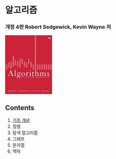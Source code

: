 # 알고리즘

### 개정 4판 Robert Sedgewick, Kevin Wayne 저

<img src="img.png" width="30%">

## Contents

1. [기초 개념](src/basic/README.md)
2. 정렬
3. 탐색 알고리즘
4. 그래프
5. 문자열
6. 맥락

